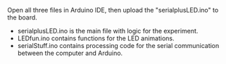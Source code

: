 Open all three files in Arduino IDE, then upload the "serialplusLED.ino" to the board.
 
- serialplusLED.ino is the main file with logic for the experiment.
- LEDfun.ino contains functions for the LED animations.
- serialStuff.ino contains processing code for the serial communication between the computer and Arduino.
